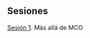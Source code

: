 ## Sesiones
[Sesión 1](https://rojasirvin.github.io/ECNII2020/sesiones/s1/sesion1.html#1). Más allá de MCO

<!---
[Sesión 2](https://rojasirvin.github.io/ECNII2020/sesiones/s2/sesion2.html#1). Revisión de regresión lineal y teoría asintótica


commented
-->


